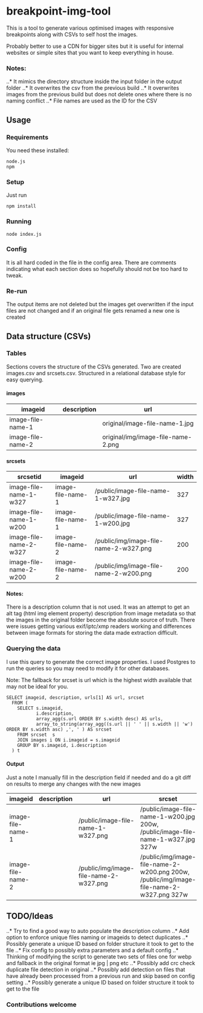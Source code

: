 # breakpoint-img-tool

This is a tool to generate various optimised images with responsive breakpoints along with CSVs to self host the images.

Probably better to use a CDN for bigger sites but it is useful for internal websites or simple sites that you want to keep everything in house.

### Notes: 

..* It mimics the directory structure inside the input folder in the output folder
..* It overwrites the csv from the previous build
..* It overwrites images from the previous build but does not delete ones where there is no naming conflict
..* File names are used as the ID for the CSV 

## Usage

### Requirements

You need these installed:
```
node.js
npm
```

### Setup

Just run
```
npm install
```

### Running

```
node index.js
```

### Config

It is all hard coded in the file in the config area. There are comments indicating what each section does so hopefully should not be too hard to tweak.

### Re-run

The output items are not deleted but the images get overwritten if the input files are not changed and if an original file gets renamed a new one is created

## Data structure (CSVs)

### Tables

Sections covers the structure of the CSVs generated. Two are created images.csv and srcsets.csv. Structured in a relational database style for easy querying.

#### images

imageid              |description |url                                         |
---------------------|------------|--------------------------------------------|
image-file-name-1    |            |original/image-file-name-1.jpg              |
image-file-name-2    |            |original/img/image-file-name-2.png          |

#### srcsets

srcsetid                      |imageid                 |url                                     |width |
------------------------------|------------------------|----------------------------------------|------|
image-file-name-1-w327        |image-file-name-1       |/public/image-file-name-1-w327.jpg       |327   |
image-file-name-1-w200        |image-file-name-1       |/public/image-file-name-1-w200.jpg       |327   |
image-file-name-2-w327        |image-file-name-2       |/public/img/image-file-name-2-w327.png   |200   |
image-file-name-2-w200        |image-file-name-2       |/public/img/image-file-name-2-w200.png   |200   |

#### Notes:

There is a description column that is not used. It was an attempt to get an alt tag (html img element property) description from image metadata so that the images in the original folder become the absolute source of truth. There were issues getting various exif/iptc/xmp readers working and differences between image formats for storing the data made extraction difficult.

### Querying the data

I use this query to generate the correct image properties. I used Postgres to run the queries so you may need to modify it for other databases.

Note: The fallback for srcset is url which is the highest width available that may not be ideal for you.

```
SELECT imageid, description, urls[1] AS url, srcset
  FROM (
    SELECT s.imageid,
           i.description,
           array_agg(s.url ORDER BY s.width desc) AS urls,
           array_to_string(array_agg((s.url || ' ' || s.width || 'w') ORDER BY s.width asc) ,', ' ) AS srcset
    FROM srcset  s
    JOIN images i ON i.imageid = s.imageid
    GROUP BY s.imageid, i.description
  ) t
```
#### Output

Just a note I manually fill in the description field if needed and do a git diff on results to merge any changes with the new images

imageid               |description |url                                       |srcset                                                       
----------------------|------------|------------------------------------------|-----------------------------------------------------------------------------------------
image-file-name-1     |            |/public/image-file-name-1-w327.png        |/public/image-file-name-1-w200.jpg 200w, /public/image-file-name-1-w327.jpg 327w
image-file-name-2     |            |/public/img/image-file-name-2-w327.png    |/public/img/image-file-name-2-w200.png 200w, /public/img/image-file-name-2-w327.png 327w



## TODO/Ideas
..* Try to find a good way to auto populate the description column
..* Add option to enforce unique files naming or imageids to detect duplicates
..* Possibly generate a unique ID based on folder structure it took to get to the file
..* Fix config to possibly extra parameters and a default config
..* Thinking of modifying the script to generate two sets of files one for webp and fallback in the original format ie jpg | png etc
..* Possibly add crc check duplicate file detection in original
..* Possibly add detection on files that have already been processed from a previous run and skip based on config setting
..* Possibly generate a unique ID based on folder structure it took to get to the file

### Contributions welcome